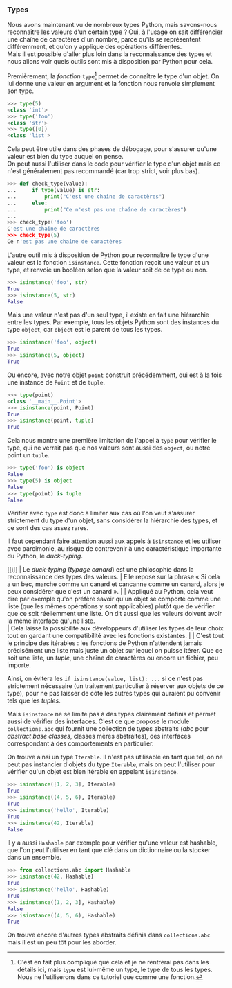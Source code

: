 ### Types

Nous avons maintenant vu de nombreux types Python, mais savons-nous reconnaître les valeurs d'un certain type ?
Oui, à l'usage on sait différencier une chaîne de caractères d'un nombre, parce qu'ils se représentent différemment, et qu'on y applique des opérations différentes.  
Mais il est possible d'aller plus loin dans la reconnaissance des types et nous allons voir quels outils sont mis à disposition par Python pour cela.

Premièrement, la *fonction* `type`[^type] permet de connaître le type d'un objet.
On lui donne une valeur en argument et la fonction nous renvoie simplement son type.

[^type]: C'est en fait plus compliqué que cela et je ne rentrerai pas dans les détails ici, mais `type` est lui-même un type, le type de tous les types. Nous ne l'utiliserons dans ce tutoriel que comme une fonction.

```python
>>> type(5)
<class 'int'>
>>> type('foo')
<class 'str'>
>>> type([0])
<class 'list'>
```

Cela peut être utile dans des phases de débogage, pour s'assurer qu'une valeur est bien du type auquel on pense.  
On peut aussi l'utiliser dans le code pour vérifier le type d'un objet mais ce n'est généralement pas recommandé (car trop strict, voir plus bas).

```python
>>> def check_type(value):
...     if type(value) is str:
...         print("C'est une chaîne de caractères")
...     else:
...         print("Ce n'est pas une chaîne de caractères")
... 
>>> check_type('foo')
C'est une chaîne de caractères
>>> check_type(5)
Ce n'est pas une chaîne de caractères
```

L'autre outil mis à disposition de Python pour reconnaître le type d'une valeur est la fonction `isinstance`.
Cette fonction reçoit une valeur et un type, et renvoie un booléen selon que la valeur soit de ce type ou non.

```python
>>> isinstance('foo', str)
True
>>> isinstance(5, str)
False
```

Mais une valeur n'est pas d'un seul type, il existe en fait une hiérarchie entre les types.
Par exemple, tous les objets Python sont des instances du type `object`, car `object` est le parent de tous les types.

```python
>>> isinstance('foo', object)
True
>>> isinstance(5, object)
True
```

Ou encore, avec notre objet `point` construit précédemment, qui est à la fois une instance de `Point` et de `tuple`.

```python
>>> type(point)
<class '__main__.Point'>
>>> isinstance(point, Point)
True
>>> isinstance(point, tuple)
True
```

Cela nous montre une première limitation de l'appel à `type` pour vérifier le type, qui ne verrait pas que nos valeurs sont aussi des `object`, ou notre point un `tuple`.

```python
>>> type('foo') is object
False
>>> type(5) is object
False
>>> type(point) is tuple
False
```

Vérifier avec `type` est donc à limiter aux cas où l'on veut s'assurer strictement du type d'un objet, sans considérer la hiérarchie des types, et ce sont des cas assez rares.

Il faut cependant faire attention aussi aux appels à `isinstance` et les utiliser avec parcimonie, au risque de contrevenir à une caractéristique importante du Python, le *duck-typing*.

[[i]]
| Le *duck-typing* (*typage canard*) est une philosophie dans la reconnaissance des types des valeurs.
| Elle repose sur la phrase « Si cela a un bec, marche comme un canard et cancanne comme un canard, alors je peux considérer que c'est un canard ».
|
| Appliqué au Python, cela veut dire par exemple qu'on préfère savoir qu'un objet se comporte comme une liste (que les mêmes opérations y sont applicables) plutôt que de vérifier que ce soit réellemment une liste. On dit aussi que les valeurs doivent avoir la même interface qu'une liste.  
| Cela laisse la possibilité aux développeurs d'utiliser les types de leur choix tout en gardant une compatibilité avec les fonctions existantes.
|
| C'est tout le principe des itérables : les fonctions de Python n'attendent jamais précisément une liste mais juste un objet sur lequel on puisse itérer. Que ce soit une liste, un *tuple*, une chaîne de caractères ou encore un fichier, peu importe.

Ainsi, on évitera les `if isinstance(value, list): ...` si ce n'est pas strictement nécessaire (un traitement particulier à réserver aux objets de ce type), pour ne pas laisser de côté les autres types qui auraient pu convenir tels que les *tuples*.

Mais `isinstance` ne se limite pas à des types clairement définis et permet aussi de vérifier des interfaces.
C'est ce que propose le module `collections.abc` qui fournit une collection de types abstraits (*abc* pour *abstract base classes*, classes mères abstraites), des interfaces correspondant à des comportements en particulier.

On trouve ainsi un type `Iterable`.
Il n'est pas utilisable en tant que tel, on ne peut pas instancier d'objets du type `Iterable`, mais on peut l'utiliser pour vérifier qu'un objet est bien itérable en appelant `isinstance`.

```python
>>> isinstance([1, 2, 3], Iterable)
True
>>> isinstance((4, 5, 6), Iterable)
True
>>> isinstance('hello', Iterable)
True
>>> isinstance(42, Iterable)
False
```

Il y a aussi `Hashable` par exemple pour vérifier qu'une valeur est hashable, que l'on peut l'utiliser en tant que clé dans un dictionnaire ou la stocker dans un ensemble.

```python
>>> from collections.abc import Hashable
>>> isinstance(42, Hashable)
True
>>> isinstance('hello', Hashable)
True
>>> isinstance([1, 2, 3], Hashable)
False
>>> isinstance((4, 5, 6), Hashable)
True
```

On trouve encore d'autres types abstraits définis dans `collections.abc` mais il est un peu tôt pour les aborder.
